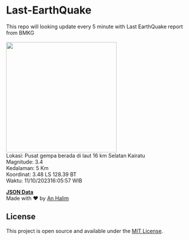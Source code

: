 # Last-EarthQuake
This repo will looking update every 5 minute with Last EarthQuake report from BMKG
<br>
<br>
<img src="https://static.bmkg.go.id/20231011160557.mmi.jpg" width="300"/>
<br>
Lokasi: Pusat gempa berada di laut 16 km Selatan Kairatu <br>
Magnitude: 3.4 <br>
Kedalaman: 5 Km <br>
Koordinat: 3.48 LS 128.39 BT <br>
Waktu: 11/10/202316:05:57 WIB <br>

<a href="./data/data.json">**JSON Data**</a>
<br>
Made with ❤️ by <a href="https://github.com/an-halim">An Halim</a>
## License

This project is open source and available under the [MIT License](LICENSE).
